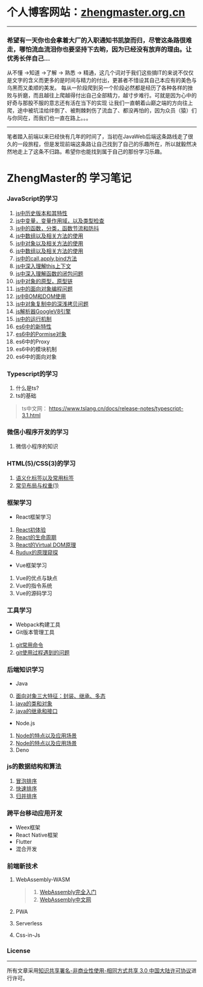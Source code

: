 # 个人博客网站：[zhengmaster.org.cn](https://zhengmaster.org.cn)  
-----
### 希望有一天你也会拿着大厂的入职通知书凯旋而归，尽管这条路很难走，哪怕流血流泪你也要坚持下去哟，因为已经没有放弃的理由。让优秀长伴自己...

从不懂 ->知道 ->了解 -> 熟悉 -> 精通，这几个词对于我们这些搞IT的来说不仅仅是文字的含义而更多的是时间与精力的付出，更甚者不惜设其自己本应有的美色与乌黑而又柔顺的美发。
每从一阶段爬到另一个阶段必然都是经历了各种各样的挫败与折磨，而且越往上爬越得付出自己全部精力，越寸步难行。可就是因为心中的好奇与那股不服的意志还有活在当下的实现
让我们一直朝着山巅之端的方向往上爬，途中被坑洼给绊倒了、被荆棘刺伤了流血了、都没再怕的，因为众员（猿）们与你同在，而我们也一直在路上。。。

-----

笔者踏入前端以来已经快有几年的时间了，当初在JavaWeb后端这条路线走了很久的一段旅程，但是发现前端这条路让自己找到了自己的乐趣所在，所以就毅然决然地走上了这条不归路。希望你也能找到属于自己的那份学习乐趣。

# ZhengMaster的 学习笔记

### JavaScript的学习
1.  [js中历史版本和其特性](https://github.com/ZhengMaster2020/blogs/issues/9)
2.  [js中变量，变量作用域，以及类型检查](https://github.com/ZhengMaster2020/blogs/issues/10)
3.  [js中的函数，分类，函数节流和防抖](https://github.com/ZhengMaster2020/blogs/issues/11)
4.  [js中数组以及相关方法的使用](https://github.com/ZhengMaster2020/blogs/issues/)
5.  [js中对象以及相关方法的使用](https://github.com/ZhengMaster2020/blogs/issues/)
6.  [js中数组以及相关方法的使用](https://github.com/ZhengMaster2020/blogs/issues/)
7.  [js中的call,apply,bind方法](https://github.com/ZhengMaster2020/blogs/issues/)
8.  [js中深入理解this上下文](https://github.com/ZhengMaster2020/blogs/issues/)
9.  [js中深入理解函数的闭包问题](https://github.com/ZhengMaster2020/blogs/issues/)
10. [js中对象的原型，原型链](https://github.com/ZhengMaster2020/blogs/issues/)
11. [js中的面向对象编程问题](https://github.com/ZhengMaster2020/blogs/issues/)
12. [js中BOM和DOM使用](https://github.com/ZhengMaster2020/blogs/issues/)
13. [js中对象复制中的深浅拷贝问题](https://github.com/ZhengMaster2020/blogs/issues/3)
14. [js解析器GoogleV8引擎](https://www.cnblogs.com/banyue/p/8686822.html)
15. [js中的运行机制](https://juejin.im/post/5a62e142f265da3e2b16810f#heading-25)
1. [es6中的新特性](https://github.com/ZhengMaster2020/blogs/issues/)
1. [es6中的Pormise对象](https://github.com/ZhengMaster2020/blogs/issues/)
18.  es6中的Proxy
19.  es6中的模块机制
20.  es6中的面向对象





### Typescript的学习

1. 什么是ts?
2. ts的基础



> ts中文网： https://www.tslang.cn/docs/release-notes/typescript-3.1.html



### 微信小程序开发的学习

1. 微信小程序的知识



### HTML(5)/CSS(3)的学习
1. [语义化标签以及常用标签](https://github.com/ZhengMaster2020/blogs/issues/1) 
2. [常见布局与权重(1)](https://github.com/ZhengMaster2020/blogs/issues/2)


### 框架学习
+ React框架学习
1. [React初体验](https://github.com/ZhengMaster2020/blogs/issues/4)
2. [React的生命周期](https://github.com/ZhengMaster2020/blogs/issues/)
3. [React的Virtual DOM原理](https://github.com/ZhengMaster2020/blogs/issues/)
4. [Rudux的原理窥探](https://github.com/ZhengMaster2020/blogs/issues/4)  



+ Vue框架学习
1. Vue的优点与缺点
2. Vue的指令系统
3. Vue的源码学习



### 工具学习
+ Webpack构建工具
+ Git版本管理工具
1. [git常用命令](https://github.com/ZhengMaster2020/blogs/issues/5)
2. [git使用过程遇到的问题](https://github.com/ZhengMaster2020/blogs/issues/8)  

### 后端知识学习
+ Java
0. [面向对象三大特征：封装、继承、多态]()
1. [java的类和对象](https://github.com/ZhengMaster2020/blogs/issues/)
2. [java的继承和接口](https://github.com/ZhengMaster2020/blogs/issues/)
+ Node.js
1. [Node的特点以及应用场景](https://github.com/ZhengMaster2020/blogs/issues/)
2. [Node的特点以及应用场景](https://github.com/ZhengMaster2020/blogs/issues/)  
3. Deno



### js的数据结构和算法
1. [冒泡排序](https://github.com/ZhengMaster2020/blogs/issues/)
2. [快速排序](https://github.com/ZhengMaster2020/blogs/issues/)
3. [归并排序](https://github.com/ZhengMaster2020/blogs/issues/)



### 跨平台移动应用开发

+ Weex框架
+ React Native框架
+ Flutter
+ 混合开发





### 前端新技术

1. WebAssembly-WASM 

   >  1. [WebAssembly完全入门](https://juejin.im/post/5be293daf265da616c65157e)
   >  2. [WebAssembly中文网](http://webassembly.org.cn/)

2. PWA

3. Serverless

4. Css-in-Js

### License
---
 所有文章采用[知识共享署名-非商业性使用-相同方式共享 3.0 中国大陆许可协议](https://creativecommons.org/licenses/)进行许可。


